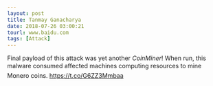 ```yaml
---
layout: post
title: Tanmay Ganacharya
date: 2018-07-26 03:00:21
tourl: www.baidu.com
tags: [Attack]
---
```

Final payload of this attack was yet another *CoinMiner*! When run, this malware consumed affected machines computing resources to mine Monero coins. https://t.co/G6ZZ3Mmbaa